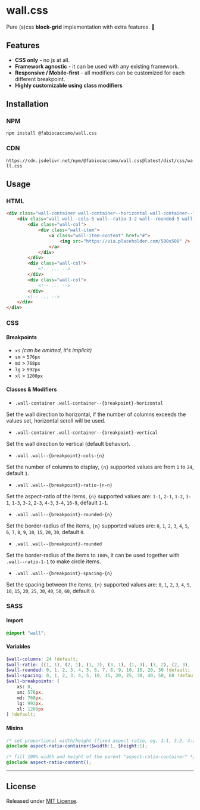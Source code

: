 # wall.css
Pure (s)css **block-grid** implementation with extra features. 🧱

## Features

- **CSS only** - no js at all.
- **Framework agnostic** - it can be used with any existing framework.
- **Responsive / Mobile-first** - all modifiers can be customized for each different breakpoint.
- **Highly customizable using class modifiers**

## Installation

### NPM
`npm install @fabiocaccamo/wall.css`

### CDN
`https://cdn.jsdelivr.net/npm/@fabiocaccamo/wall.css@latest/dist/css/wall.css`

## Usage

### HTML
```html
<div class="wall-container wall-container--horizontal wall-container--lg-vertical">
    <div class="wall wall--cols-5 wall--ratio-3-2 wall--rounded-5 wall--spacing-5">
        <div class="wall-col">
            <div class="wall-item">
                <a class="wall-item-content" href="#">
                    <img src="https://via.placeholder.com/500x500" />
                </a>
            </div>
        </div>
        <div class="wall-col">
            <!-- ... -->
        </div>
        <div class="wall-col">
            <!-- ... -->
        </div>
        <!-- ... -->
    </div>
</div>
```

### CSS

#### Breakpoints

- `xs` *(can be omitted, it's implicit)*
- `sm` > `576px`
- `md` > `768px`
- `lg` > `992px`
- `xl` > `1200px`

#### Classes & Modifiers

- `.wall-container` `.wall-container--{breakpoint}-horizontal`

Set the wall direction to horizontal, if the number of columns exceeds the values set, horizontal scroll will be used.

- `.wall-container` `.wall-container--{breakpoint}-vertical`

Set the wall direction to vertical (default behavior).

- `.wall` `.wall--{breakpoint}-cols-{n}`

Set the number of columns to display, `{n}` supported values are from `1` to `24`, default `1`.

- `.wall` `.wall--{breakpoint}-ratio-{n-n}`

Set the aspect-ratio of the items, `{n}` supported values are: `1-1`, `2-1`, `1-2`, `3-1`, `1-3`, `3-2`, `2-3`, `4-3`, `3-4`, `16-9`, default `1-1`.

- `.wall` `.wall--{breakpoint}-rounded-{n}`

Set the border-radius of the items, `{n}` supported values are: `0`, `1`, `2`, `3`, `4`, `5`, `6`, `7`, `8`, `9`, `10`, `15`, `20`, `30`, default `0`.

- `.wall` `.wall--{breakpoint}-rounded`

Set the border-radius of the items to `100%`, it can be used together with `.wall--ratio-1-1` to make circle items.

- `.wall` `.wall--{breakpoint}-spacing-{n}`

Set the spacing between the items, `{n}` supported values are: `0`, `1`, `2`, `3`, `4`, `5`, `10`, `15`, `20`, `25`, `30`, `40`, `50`, `60`, default `0`.

### SASS

#### Import
```scss
@import "wall";
```

#### Variables
```scss
$wall-columns: 24 !default;
$wall-ratio: ((1, 1), (2, 1), (1, 2), (3, 1), (1, 3), (3, 2), (2, 3), (4, 3), (3, 4), (16, 9)) !default;
$wall-rounded: 0, 1, 2, 3, 4, 5, 6, 7, 8, 9, 10, 15, 20, 30 !default;
$wall-spacing: 0, 1, 2, 3, 4, 5, 10, 15, 20, 25, 30, 40, 50, 60 !default;
$wall-breakpoints: (
    xs: 0,
    sm: 576px,
    md: 768px,
    lg: 992px,
    xl: 1200px
) !default;
```

#### Mixins
```scss
/* set proportional width/height (fixed aspect ratio, eg. 1:1, 3:2, 4:3, ...) */
@include aspect-ratio-container($width:1, $height:1);

/* fill 100% width and height of the parent "aspect-ratio-container" */
@include aspect-ratio-content();
```

---

## License
Released under [MIT License](LICENSE.txt).
